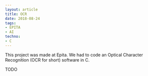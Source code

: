 ```yaml
---
layout: article
title: OCR
date: 2018-08-24
tags:
- EPITA
- AI
techno:
- C
---
```


This project was made at Epita.
We had to code an Optical Character Recognition (OCR for short) software in C.

TODO
